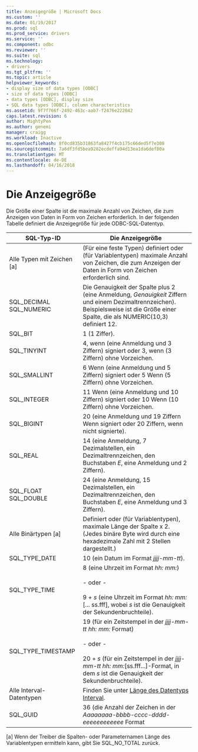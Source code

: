 ```yaml
---
title: Anzeigegröße | Microsoft Docs
ms.custom: ''
ms.date: 01/19/2017
ms.prod: sql
ms.prod_service: drivers
ms.service: ''
ms.component: odbc
ms.reviewer: ''
ms.suite: sql
ms.technology:
- drivers
ms.tgt_pltfrm: ''
ms.topic: article
helpviewer_keywords:
- display size of data types [ODBC]
- size of data types [ODBC]
- data types [ODBC], display size
- SQL data types [ODBC], column characteristics
ms.assetid: 9f7f766f-2492-463c-aab7-f2476e222042
caps.latest.revision: 6
author: MightyPen
ms.author: genemi
manager: craigg
ms.workload: Inactive
ms.openlocfilehash: 8f0cd835b31863fa8427f4cb175c66ded5f7e308
ms.sourcegitcommit: 7a6df3fd5bea9282ecdeffa94d13ea1da6def80a
ms.translationtype: MT
ms.contentlocale: de-DE
ms.lasthandoff: 04/16/2018
---
```

# <a name="display-size"></a>Die Anzeigegröße
Die Größe einer Spalte ist die maximale Anzahl von Zeichen, die zum Anzeigen von Daten in Form von Zeichen erforderlich. In der folgenden Tabelle definiert die Anzeigegröße für jede ODBC-SQL-Datentyp.  
  
|SQL-Typ-ID|Die Anzeigegröße|  
|-------------------------|------------------|  
|Alle Typen mit Zeichen [a]|(Für eine feste Typen) definiert oder (für Variablentypen) maximale Anzahl von Zeichen, die zum Anzeigen der Daten in Form von Zeichen erforderlich sind.|  
|SQL_DECIMAL SQL_NUMERIC|Die Genauigkeit der Spalte plus 2 (eine Anmeldung, *Genauigkeit* Ziffern und einem Dezimaltrennzeichen). Beispielsweise ist die Größe einer Spalte, die als NUMERIC(10,3) definiert 12.|  
|SQL_BIT|1 (1 Ziffer).|  
|SQL_TINYINT|4, wenn (eine Anmeldung und 3 Ziffern) signiert oder 3, wenn (3 Ziffern) ohne Vorzeichen.|  
|SQL_SMALLINT|6 Wenn (eine Anmeldung und 5 Ziffern) signiert oder 5 Wenn (5 Ziffern) ohne Vorzeichen.|  
|SQL_INTEGER|11 Wenn (eine Anmeldung und 10 Ziffern) signiert oder 10 Wenn (10 Ziffern) ohne Vorzeichen.|  
|SQL_BIGINT|20 (eine Anmeldung und 19 Ziffern Wenn signiert oder 20 Ziffern, wenn nicht signierte).|  
|SQL_REAL|14 (eine Anmeldung, 7 Dezimalstellen, ein Dezimaltrennzeichen, den Buchstaben *E*, eine Anmeldung und 2 Ziffern).|  
|SQL_FLOAT SQL_DOUBLE|24 (eine Anmeldung, 15 Dezimalstellen, ein Dezimaltrennzeichen, den Buchstaben *E*, eine Anmeldung und 3 Ziffern).|  
|Alle Binärtypen [a]|Definiert oder (für Variablentypen), maximale Länge der Spalte x 2. (Jedes binäre Byte wird durch eine hexadezimale Zahl mit 2 Stellen dargestellt.)|  
|SQL_TYPE_DATE|10 (ein Datum im Format *jjjj-mm-tt*).|  
|SQL_TYPE_TIME|8 (eine Uhrzeit im Format *hh: mm:*)<br /><br /> - oder -<br /><br /> 9 + *s* (eine Uhrzeit im Format *hh: mm:*[... ss.fff], wobei *s* ist die Genauigkeit der Sekundenbruchteile).|  
|SQL_TYPE_TIMESTAMP|19 (für ein Zeitstempel in der *jjjj-mm-tt hh: mm:* Format)<br /><br /> - oder -<br /><br /> 20 + *s* (für ein Zeitstempel in der *jjjj-mm-tt hh: mm:*[ss.fff...]-Format, in dem *s* ist die Genauigkeit der Sekundenbruchteile).|  
|Alle Interval-Datentypen|Finden Sie unter [Länge des Datentyps Interval](../../../odbc/reference/appendixes/interval-data-type-length.md).|  
|SQL_GUID|36 (die Anzahl der Zeichen in der *Aaaaaaaa-bbbb-cccc-dddd-eeeeeeeeeeee* Format|  
  
 [a] Wenn der Treiber die Spalten- oder Parameternamen Länge des Variablentypen ermitteln kann, gibt Sie SQL_NO_TOTAL zurück.
